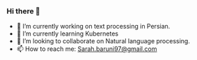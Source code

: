 ### Hi there 👋

- 🔭 I’m currently working on text processing in Persian.
- 🌱 I’m currently learning Kubernetes
- 👯 I’m looking to collaborate on Natural language processing.
- 📫 How to reach me: Sarah.baruni97@gmail.com
